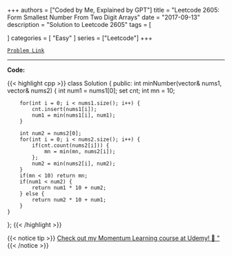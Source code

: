 
+++
authors = ["Coded by Me, Explained by GPT"]
title = "Leetcode 2605: Form Smallest Number From Two Digit Arrays"
date = "2017-09-13"
description = "Solution to Leetcode 2605"
tags = [
    
]
categories = [
    "Easy"
]
series = ["Leetcode"]
+++



[`Problem Link`](https://leetcode.com/problems/form-smallest-number-from-two-digit-arrays/description/)

---

**Code:**

{{< highlight cpp >}}
class Solution {
public:
    int minNumber(vector<int>& nums1, vector<int>& nums2) {
        int num1 = nums1[0];
        set<int> cnt;
        int mn = 10;

        for(int i = 0; i < nums1.size(); i++) {
            cnt.insert(nums1[i]);
            num1 = min(nums1[i], num1);
        }
        
        int num2 = nums2[0];
        for(int i = 0; i < nums2.size(); i++) {
            if(cnt.count(nums2[i])) {
                mn = min(mn, nums2[i]);
            };
            num2 = min(nums2[i], num2);
        }
        if(mn < 10) return mn;
        if(num1 < num2) {
            return num1 * 10 + num2;
        } else {
            return num2 * 10 + num1;            
        }
    }
};
{{< /highlight >}}



{{< notice tip >}}
[Check out my Momentum Learning course at Udemy! 🚀 "](https://www.udemy.com/course/blind-75-the-data-structures-and-algorithms-essentials/)
{{< /notice >}}

